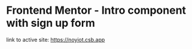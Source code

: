 # Frontend Mentor - Intro component with sign up form

link to active site: https://noyiot.csb.app 
